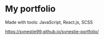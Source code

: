 # My portfolio

Made with tools: JavaScript, React.js, SCSS


https://svnestie99.github.io/svnestie-portfolio/

